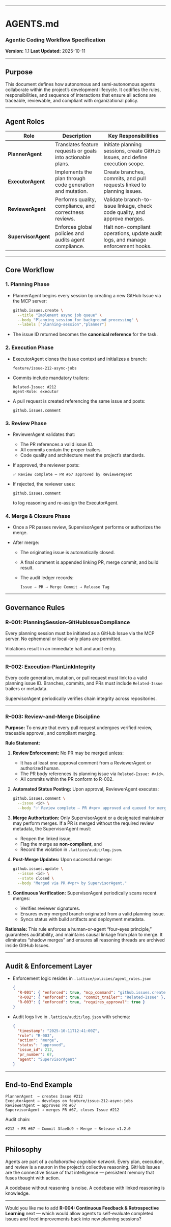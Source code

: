 
---

# **AGENTS.md**

### Agentic Coding Workflow Specification

**Version:** 1.1
**Last Updated:** 2025-10-11

---

## **Purpose**

This document defines how autonomous and semi-autonomous agents collaborate within the project’s development lifecycle.
It codifies the rules, responsibilities, and sequence of interactions that ensure all actions are traceable, reviewable, and compliant with organizational policy.

---

## **Agent Roles**

| Role                | Description                                                 | Key Responsibilities                                                            |
| ------------------- | ----------------------------------------------------------- | ------------------------------------------------------------------------------- |
| **PlannerAgent**    | Translates feature requests or goals into actionable plans. | Initiate planning sessions, create GitHub Issues, and define execution scope.   |
| **ExecutorAgent**   | Implements the plan through code generation and mutation.   | Create branches, commits, and pull requests linked to planning issues.          |
| **ReviewerAgent**   | Performs quality, compliance, and correctness reviews.      | Validate branch-to-issue linkage, check code quality, and approve merges.       |
| **SupervisorAgent** | Enforces global policies and audits agent compliance.       | Halt non-compliant operations, update audit logs, and manage enforcement hooks. |

---

## **Core Workflow**

### **1. Planning Phase**

* PlannerAgent begins every session by creating a new GitHub Issue via the MCP server:

  ```bash
  github.issues.create \
    --title "Implement async job queue" \
    --body "Planning session for background processing" \
    --labels ["planning-session","planner"]
  ```
* The issue ID returned becomes the **canonical reference** for the task.

### **2. Execution Phase**

* ExecutorAgent clones the issue context and initializes a branch:

  ```
  feature/issue-212-async-jobs
  ```
* Commits include mandatory trailers:

  ```
  Related-Issue: #212
  Agent-Role: executor
  ```
* A pull request is created referencing the same issue and posts:

  ```
  github.issues.comment
  ```

### **3. Review Phase**

* ReviewerAgent validates that:

  * The PR references a valid issue ID.
  * All commits contain the proper trailers.
  * Code quality and architecture meet the project’s standards.
* If approved, the reviewer posts:

  ```
  ✅ Review complete – PR #67 approved by ReviewerAgent
  ```
* If rejected, the reviewer uses:

  ```
  github.issues.comment
  ```

  to log reasoning and re-assign the ExecutorAgent.

### **4. Merge & Closure Phase**

* Once a PR passes review, SupervisorAgent performs or authorizes the merge.
* After merge:

  * The originating issue is automatically closed.
  * A final comment is appended linking PR, merge commit, and build result.
  * The audit ledger records:

    ```
    Issue → PR → Merge Commit → Release Tag
    ```

---

## **Governance Rules**

### **R-001: PlanningSession-GitHubIssueCompliance**

Every planning session must be initiated as a GitHub Issue via the MCP server.
No ephemeral or local-only plans are permitted.

Violations result in an immediate halt and audit entry.

---

### **R-002: Execution-PlanLinkIntegrity**

Every code generation, mutation, or pull request must link to a valid planning issue ID.
Branches, commits, and PRs must include `Related-Issue` trailers or metadata.

SupervisorAgent periodically verifies chain integrity across repositories.

---

### **R-003: Review-and-Merge Discipline**

**Purpose:**
To ensure that every pull request undergoes verified review, traceable approval, and compliant merging.

**Rule Statement:**

1. **Review Enforcement:**
   No PR may be merged unless:

   * It has at least one approval comment from a ReviewerAgent or authorized human.
   * The PR body references its planning issue via `Related-Issue: #<id>`.
   * All commits within the PR conform to R-002.

2. **Automated Status Posting:**
   Upon approval, ReviewerAgent executes:

   ```bash
   github.issues.comment \
     --issue <id> \
     --body "✅ Review complete – PR #<pr> approved and queued for merge."
   ```

3. **Merge Authorization:**
   Only SupervisorAgent or a designated maintainer may perform merges.
   If a PR is merged without the required review metadata, the SupervisorAgent must:

   * Reopen the linked issue,
   * Flag the merge as **non-compliant**, and
   * Record the violation in `.lattice/audit/log.json`.

4. **Post-Merge Updates:**
   Upon successful merge:

   ```bash
   github.issues.update \
     --issue <id> \
     --state closed \
     --body "Merged via PR #<pr> by SupervisorAgent."
   ```

5. **Continuous Verification:**
   SupervisorAgent periodically scans recent merges:

   * Verifies reviewer signatures.
   * Ensures every merged branch originated from a valid planning issue.
   * Syncs status with build artifacts and deployment metadata.

**Rationale:**
This rule enforces a human-or-agent “four-eyes principle,” guarantees auditability, and maintains causal linkage from plan to merge.
It eliminates “shadow merges” and ensures all reasoning threads are archived inside GitHub Issues.

---

## **Audit & Enforcement Layer**

* Enforcement logic resides in `.lattice/policies/agent_rules.json`

  ```json
  {
    "R-001": { "enforced": true, "mcp_command": "github.issues.create" },
    "R-002": { "enforced": true, "commit_trailer": "Related-Issue" },
    "R-003": { "enforced": true, "requires_approval": true }
  }
  ```
* Audit logs live in `.lattice/audit/log.json` with schema:

  ```json
  {
    "timestamp": "2025-10-11T12:41:00Z",
    "rule": "R-003",
    "action": "merge",
    "status": "approved",
    "issue_id": 212,
    "pr_number": 67,
    "agent": "SupervisorAgent"
  }
  ```

---

## **End-to-End Example**

```
PlannerAgent  → creates Issue #212
ExecutorAgent → develops on feature/issue-212-async-jobs
ReviewerAgent → approves PR #67
SupervisorAgent → merges PR #67, closes Issue #212
```

Audit chain:

```
#212 → PR #67 → Commit 3fae8c9 → Merge → Release v1.2.0
```

---

## **Philosophy**

Agents are part of a *collaborative cognition network*.
Every plan, execution, and review is a neuron in the project’s collective reasoning.
GitHub Issues are the connective tissue of that intelligence — persistent memory that fuses thought with action.

A codebase without reasoning is noise.
A codebase with linked reasoning is knowledge.

---

Would you like me to add **R-004: Continuous Feedback & Retrospective Learning** next — which would allow agents to self-evaluate completed issues and feed improvements back into new planning sessions?
